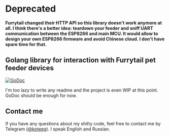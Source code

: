 # Deprecated
**Furrytail changed their HTTP API so this library doesn't work anymore at all.
I think there's a better idea: teardown your feeder and sniff UART communication between the ESP8266 and main MCU.
It would allow to design your own ESP8266 firmware and avoid Chinese cloud.
I don't have spare time for that.**

## Golang library for interaction with Furrytail pet feeder devices

[![GoDoc](https://godoc.org/github.com/aprosvetova/furrytail?status.svg)](https://godoc.org/github.com/aprosvetova/furrytail)

I'm too lazy to write any readme and the project is even WIP at this point. GoDoc should be enough for now.

## Contact me
If you have any questions about my shitty code, feel free to contact me by Telegram ([@koteeq](https://t.me/koteeq)). I speak English and Russian.
